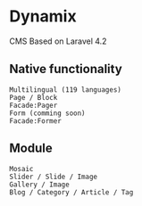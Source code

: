 # Dynamix

CMS Based on Laravel 4.2

## Native functionality

    Multilingual (119 languages)
    Page / Block
    Facade:Pager
    Form (comming soon)
    Facade:Former

## Module 

    Mosaic
    Slider / Slide / Image
    Gallery / Image
    Blog / Category / Article / Tag
    
